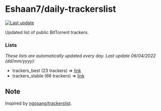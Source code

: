 
# Eshaan7/daily-trackerslist 

[![Last update](https://img.shields.io/badge/Last%20update-06/04/2022-blue.svg)](#)

Updated list of public BitTorrent trackers.

### Lists
*These lists are automatically updated every day. Last update 06/04/2022 (_dd/mm/yyyy_):*

* trackers_best (23 trackers) => [link](https://raw.githubusercontent.com/eshaan7/daily-trackerslist/master/trackers_best.txt)
* trackers_stable (66 trackers) => [link](https://raw.githubusercontent.com/eshaan7/daily-trackerslist/master/trackers_stable.txt)

## Note

Inspired by [ngosang/trackerslist](https://github.com/ngosang/trackerslist).
